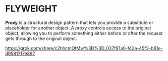 # FLYWEIGHT
**Proxy** is a structural design pattern that lets you provide a substitute or placeholder for another object. A proxy controls access to the original object, allowing you to perform something either before or after the request gets through to the original object. 

https://grok.com/share/c2hhcmQtMw%3D%3D_037f91a0-f42a-45f3-b81e-d9581717e897